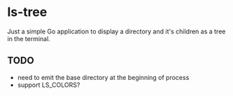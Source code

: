 # ls-tree

Just a simple Go application to display a directory and it's children as a tree in the terminal. 

## TODO
* need to emit the base directory at the beginning of process
* support LS_COLORS?
